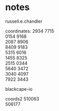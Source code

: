 # notes

russell.e.chandler

coordinates:
2934 7715  
0154 9168  
2087 8906  
8409 9183  
5315 6016  
1455 8325  
2515 0344  
5640 3472   
3040 4097  
7922 3443  

blackcape-io

coords2
510063  
506177
